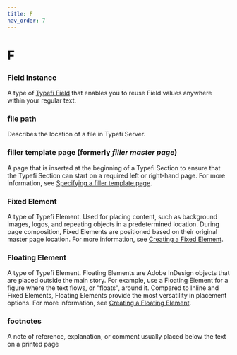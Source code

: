 ```yaml
---
title: F
nav_order: 7
---
```


# F

### Field Instance
A type of [Typefi Field](/t.html#typefi-field) that enables you to reuse Field values anywhere within your regular text.

### file path
Describes the location of a file in Typefi Server.

### filler template page (formerly _filler master page_)
A page that is inserted at the beginning of a Typefi Section to ensure that the Typefi Section can start on a required left or right-hand page. For more information, see [Specifying a filler template page](https://help.typefi.com/hc/en-us/articles/115007450288).

### Fixed Element
A type of Typefi Element. Used for placing content, such as background images, logos, and repeating objects in a predetermined location. During page composition, Fixed Elements are positioned based on their original master page location. For more information, see [Creating a Fixed Element](https://help.typefi.com/hc/en-us/articles/360002127535).

### Floating Element
A type of Typefi Element. Floating Elements are Adobe InDesign objects that are placed outside the main story. For example, use a Floating Element for a figure where the text flows, or "floats", around it. Compared to Inline and Fixed Elements, Floating Elements provide the most versatility in placement options. For more information, see [Creating a Floating Element](https://help.typefi.com/hc/en-us/articles/360002127055).

### footnotes
A note of reference, explanation, or comment usually placed below the text on a printed page
